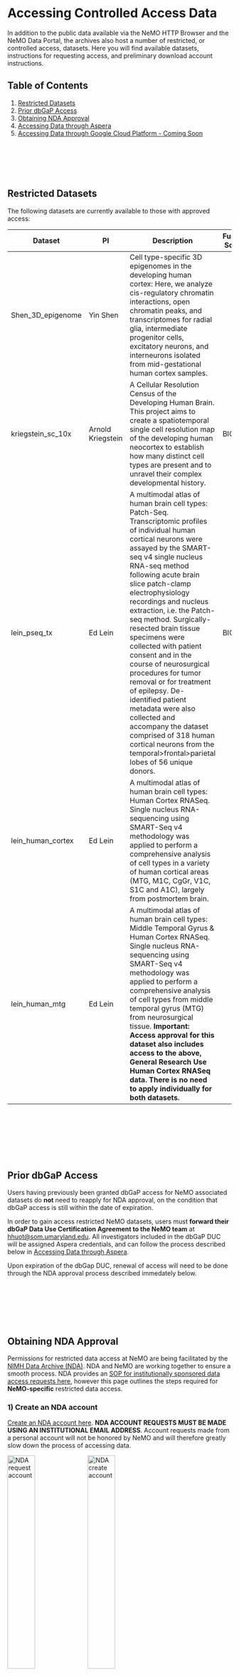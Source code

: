 # Accessing Controlled Access Data

In addition to the public data available via the NeMO HTTP Browser and the NeMO Data Portal, the archives also host a number of restricted, or controlled access, datasets. Here you will find available datasets, instructions for requesting access, and preliminary download account instructions.

## Table of Contents
1. [Restricted Datasets](#restricted-datasets)
2. [Prior dbGaP Access](#prior-dbgap-access)
3. [Obtaining NDA Approval](#obtaining-nda-approval)
4. [Accessing Data through Aspera](#accessing-data-through-aspera)
5. [Accessing Data through Google Cloud Platform - Coming Soon](#accessing-data-through-google-cloud-platform)
&nbsp;  
&nbsp;  
&nbsp;  
&nbsp;  
&nbsp;  
&nbsp;  
## Restricted Datasets
The following datasets are currently available to those with approved access: 

| Dataset | PI | Description | Funding Source | Data Use Limitations |
|---------|----|-------------|----------------|----------------------|
|Shen_3D_epigenome | Yin Shen | Cell type-specific 3D epigenomes in the developing human cortex: Here, we analyze cis-regulatory chromatin interactions, open chromatin peaks, and transcriptomes for radial glia, intermediate progenitor cells, excitatory neurons, and interneurons isolated from mid-gestational human cortex samples. |     | Limited by terms of the Data Use Certification,  requestor must provide documentation of local IRB approval     |
|kriegstein_sc_10x| Arnold Kriegstein | A Cellular Resolution Census of the Developing Human Brain. This project aims to create a spatiotemporal single cell resolution map of the developing human neocortex to establish how many distinct cell types are present and to unravel their complex developmental history. | BICCN | Limited to health, medical, biomedical purposes, use of data is limited to not-for-profit organizations.   |
|lein_pseq_tx | Ed Lein | A multimodal atlas of human brain cell types: Patch-Seq. Transcriptomic profiles of individual human cortical neurons were assayed by the SMART-seq v4 single nucleus RNA-seq method following acute brain slice patch-clamp electrophysiology recordings and nucleus extraction, i.e. the Patch-seq method.  Surgically-resected brain tissue specimens were collected with patient consent and in the course of neurosurgical procedures for tumor removal or for treatment of epilepsy. De-identified patient metadata were also collected and accompany the dataset comprised of 318 human cortical neurons from the temporal>frontal>parietal lobes of 56 unique donors. | BICCN | Limited to neurological disorders |   
|lein_human_cortex | Ed Lein | A multimodal atlas of human brain cell types: Human Cortex RNASeq. Single nucleus RNA-sequencing using SMART-Seq v4 methodology was applied to perform a comprehensive analysis of cell types in a variety of human cortical areas (MTG, M1C, CgGr, V1C, S1C and A1C), largely from postmortem brain.  |  | General Research Use |
|lein_human_mtg | Ed Lein | A multimodal atlas of human brain cell types: Middle Temporal Gyrus & Human Cortex RNASeq. Single nucleus RNA-sequencing using SMART-Seq v4 methodology was applied to perform a comprehensive analysis of cell types from middle temporal gyrus (MTG) from neurosurgical tissue. **Important: Access approval for this dataset also includes access to the above, General Research Use Human Cortex RNASeq data. There is no need to apply individually for both datasets.**  |  | Limited to neurological disorders |

&nbsp;  
&nbsp;    
&nbsp;  
&nbsp;  
&nbsp;  
&nbsp;  
## Prior dbGaP Access
Users having previously been granted dbGaP access for NeMO associated datasets do **not** need to reapply for NDA approval, on the condition that dbGaP access is still within the date of expiration.  

In order to gain access restricted NeMO datasets, users must **forward their dbGaP Data Use Certification Agreement to the NeMO team** at hhuot@som.umaryland.edu. All investigators included in the dbGaP DUC will be assigned Aspera credentials, and can follow the process described below in [Accessing Data through Aspera](#accessing-data-through-aspera).  
 
Upon expiration of the dbGap DUC, renewal of access will need to be done through the NDA approval process described immedately below.  
&nbsp;  
&nbsp;    
&nbsp;  
&nbsp;  
&nbsp;  
&nbsp;  
## Obtaining NDA Approval

Permissions for restricted data access at NeMO are being facilitated by the [NIMH Data Archive (NDA)](https://nda.nih.gov/). NDA and NeMO are working together to ensure a smooth process. NDA provides an [SOP for institutionally sponsored data access requests here](https://nda.nih.gov/about/standard-operating-procedures.html#sop4), however this page outlines the steps required for **NeMO-specific** restricted data access. 

### 1) Create an NDA account
[Create an NDA account here](https://nda.nih.gov/user/create_account.html). **NDA ACCOUNT REQUESTS MUST BE MADE USING AN INSTITUTIONAL EMAIL ADDRESS**. Account requests made from a personal account will not be honored by NeMO and will therefore greatly slow down the process of accessing data. 

<img src="https://github.com/nemoarchive/documentation/blob/master/images/NDA_requestacct.png" alt="NDA request account" width=35% align=center> <img src="https://github.com/nemoarchive/documentation/blob/master/images/nda_createacct.png" alt="NDA create account" width=35% align=center>

### 2) Identify Datasets through the NDA Dashboard
Log in to the [NDA Permissions Dashboard](https://nda.nih.gov/user/dashboard/data_permissions.html). Here you can identify relevant BRAIN/NeMO Data Archives dataset(s) within the NDA Controlled Access Permission Group table of the dashboard. To the right is an 'Actions' dropdown. Select "Request Access".  
**You must work at a research institution that has an active [Federal-Wide Assurance](https://www.hhs.gov/ohrp/federalwide-assurances-fwas.html) in order to initiate a data access request.** 

<img src="https://github.com/nemoarchive/documentation/blob/master/images/nda_permission_grps.jpeg" alt="NDA permissions groups">

### 3) Data Access Request Tool   
This will open the Data Access Request Tool where you will enter a) the title of your research and Research Data Use Statement, b) the Signing Official at your research institution, and c) contact information for you and your collaborators. Please carefully review the following screenshots with directions for properly filling out all sections of the request tool.

#### Request Access Instructions Page:
<img src="https://github.com/nemoarchive/documentation/blob/master/images/NDA/req_access.jpeg" alt="NDA request access">

#### Research Data Use Statement:  
Data access requests for controlled access permission groups should include a Research Data Use Statement that appropriately addresses consent-based data use limitations for that permission group.  All BRAIN/NeMO datasets are listed in the NDA Controlled Access Permission Group table.  Look at the “Data Use Limitations” field to determine if there are consent-based data use limitations to which authorized researchers must adhere.  

<img src="https://github.com/nemoarchive/documentation/blob/master/images/NDA/req_details.jpeg" alt="NDA request access details">

#### Authorized Research Institute:  
**You must work at a research institution that has an active [Federal-Wide Assurance](https://www.hhs.gov/ohrp/federalwide-assurances-fwas.html) in order to initiate a data access request.** The signing official(s) associated with your institution will automatically appear as a selectable option.  

<img src="https://github.com/nemoarchive/documentation/blob/master/images/NDA/auth_inst.jpeg" alt="NDA authorized institute">

#### Other Access Recipients:
**Each data access application should be restricted to users from a single institution.** If you have collaborators at other organizations, they must submit a separate data access application.   

### 4) Download Data Use Certificate (DUC)
Download and sign the Data Use Certification PDF from the Data Access Request Tool and complete with signatures by both investigator and institutional Signing Official. [Contact the NDA Help Desk](mailto:ndahelp@mail.nih.gov) if you need assistance identifying Signing Officials at your research institution.  

<img src="https://github.com/nemoarchive/documentation/blob/master/images/NDA/nda_agreement.jpeg" alt="NDA agreement">  
<img src="https://github.com/nemoarchive/documentation/blob/master/images/NDA/DUC_saved.jpg" alt="DUC saved">

### 5) Upload signed DUC 
Log into the NDA Permissions Dashboard and upload the signed DUC on the “Active Requests” section on the top of the NDA Permissions Dashboard.  

<img src="https://github.com/nemoarchive/documentation/blob/master/images/NDA/NDA_active_request.jpg" alt="Active requests">  
<img src="https://github.com/nemoarchive/documentation/blob/master/images/NDA/NDA_Upload_DUC.jpg" alt="Upload DUC">  
<img src="https://github.com/nemoarchive/documentation/blob/master/images/NDA/NAR_upload_DUC_agreemt.jpg" alt="Upload DUC agreement">

### 6)	Your data access request will be reviewed by an NIH Data Access Committee (DAC).  

### 7) Access request decision
NDA will inform investigators and NeMO of a final access decision.  
At this time, you will need to **forward your Access Approval email to the NeMO team** at hhuot@som.umaryland.edu. Failure to do so will delay data access through NeMO.  
NeMO will grant data access to investigator for ***one year***, after which investigators will need to reapply for access using the process described above.  
&nbsp;  
&nbsp;  
&nbsp;  
&nbsp;  
&nbsp;  
&nbsp;  
## Accessing Data through Aspera

Consented data will soon be available from NeMO through Google Cloud Platform (gcp), see instructions below. However, in the interim, we are providing data through Aspera as a service to those who have already been granted access. 

Check your email for two necessary pieces of information. These will be sent in separate emails:
1. A NeMO Aspera username & password
2. A data encryption key

Complete Aspera instructions are available under [NeMO Resources](https://nemoarchive.org/resources/aspera/). However, here we provide all the steps you will need to download restricted datasets. If you already have Aspera CLI installed, skip to step 3.

### 1) Downloading Aspera Command Line Interface (CLI)

Go to the [IBM Aspera website](https://www.ibm.com/products/aspera/downloads). Scroll to Featured Client Software, and select the Aspera Command Line Interface Client > Download now. Select the most recent release for your operating system. 

At this point, you will either need to log into your IBMid account, or set up a free account if you have not previously done so. 

Choose your method of download. Make sure that the box next to "Include prerequisites and co-requisite fixes" IS checked. Follow download instructions. 

### 2) Installing Aspera CLI

Run the installation script from your command line terminal of choice:  
```
$ sh aspera-cli-x.x.x.xxx.xxxxxxx-mac-xx.x-64-release.sh
```

The script places the Aspera CLI in the $HOME/Applications/Aspera CLI directory. To install the Aspera CLI in your PATH, run the following command:  
```
$ export PATH=~/Applications/Aspera\ CLI/bin:$PATH
```

The ascp utility used below will now be available for use at the command line. 

### 3) Downloading Files

From your command line terminal, the aspc utility is used to download encrypted data using the following syntax:  

```
$ ascp [-l <Maximum download speed>] [-k 2] [-m <Minimum download speed>] [-Q] [-T] \
    <username>@aspera.nemoarchive.org:/<path to desired files on NeMO server> \ 
    /path/to/local/download/directory  
      
All parameters between the [ ... ] brackets are optional parameters that are described below:  
  
l - Allows for the user to set a maximum download speed that aspera should attempt to stay at or below for the duration of the transfer. A speed in Megabits must be provided with this flag.  
k - Allow for resumable data transmission in case an interruption occurs.  
m - Allows for the user to set a minimum download sped that aspera should attempt to stay at or above for the duration of the transfer. A speed in Megabits must be provided with this flag.  
Q - Turns adaptive rate on. Adaptive rate controls the speed of aspera with a goal of not dominating the bandwidth available. Very useful on busy networks that may have other transfers ongoing.  
T - Turns encryption off. Turning encryption off will allow for a maximum throughput transfer but should not be provided if data being uploaded is sensitive.
```

Example invocation to download a single file:  
```
$ ascp -l 100M -k 2 -QT user@aspera.nemoarchive.org:/my_project/my_data.tar.gz /home/user/my_data/
```  
In this example, Aspera will attempt to keep the maximum transfer speed at 100 Megabits per second. Adaptive rate flow is turned on so that aspera does not monopolize the network bandwidth. The my_data.tar.gz file will be downloaded to the local /home/user/data.

Downloading a directory of files requires no changes in syntax:  
```
$ ascp -l 100M -k 2 -QT user@aspera.nemoarchive.org:/my_project /home/user/my_data/
```

Upon entering the command to initiate a download, you will be prompted for your password.

### 4) Decrypting downloaded data

Here we recommend decryption tools and provide instructions specific to your operating system:

#### Mac (OSX)
1. Install GPGSuite, available at [https://gpgtools.org/](https://gpgtools.org/)
2. From your command line terminal, run the following command, replacing public.key with the key file provided to you via email:  
```
gpg --import public.key
```
3. From your command line terminal, run the following command. Note that the file/directory that you want to write to does **not** need to be created beforehand:  
```
gpg --output <path/to/file/to/write/to> --decrypt <path/to/encrypted/file>
```

#### Windows
1. Download and install GPG4Win, available at [https://www.gpg4win.org/](https://www.gpg4win.org/)
2. Open Kleopatra (included in GPG4Win)
3. Go to File -> Import Certificate and select the public key file that was emailed to you
4. Exit Kleopatra
5. Right click on the encrypted file and click "Decrypt and Verify" on the next menu
6. You can change the output folder in this menu

#### Linux
1. Install gpg through your distribution's package manager (apt, yum, etc)
2. Execute the following command from the command line, replacing public.key with the key file provided to you via email:  
  ```
  gpg --import public.key
  ```
3. Execute the following command from the command line. Note that the file/directory that you want to write to does **not** need to be created beforehand:  
```
gpg --output <path/to/file/to/write/to> --decrypt <path/to/encrypted/file>
```

&nbsp;  
&nbsp;  
&nbsp;  
&nbsp;  
&nbsp;  
&nbsp;  
## Accessing Data through Google Cloud Platform

### 1) Creating an institutional Google account

Consented data will be available from NeMO through Google Cloud Platform (gcp). ***Please read the following carefully:***

Any consented user wishing to download data must create a google account at [myaccount.google.com/](https://myaccount.google.com/), **USING THE SAME INSTITUTIONAL EMAIL ADDRESS USED FOR NDA ACCOUNT CREATION**. 

If you are **not** currently logged in as a google user, select "Create a Google Account" at the bottom of the screen. If you **are** currently logged in as a google user, you can select "Use Another Account" and then "Create Account". When creating an account, you should see an option to use a current email address instead of creating an @gmail.com address. Be sure to select this and sign up with your institutional email address. Following remaining prompts to create your account.

<img src="https://github.com/nemoarchive/documentation/blob/master/images/google_newuser.png" alt="google new user account set up" width=35% align=center> <img src="https://github.com/nemoarchive/documentation/blob/master/images/google_currentuser.png" alt="google current user new account set up" width=35% align=center>
<img src="https://github.com/nemoarchive/documentation/blob/master/images/google_curremail.png" alt="google account add email" width=35% align=center> <img src="https://github.com/nemoarchive/documentation/blob/master/images/google_instacct.png" alt="google account institutional email" width=35% align=center>

### 2) Downloading Data

Documentation on accessing data through google cloud platform is coming soon.


